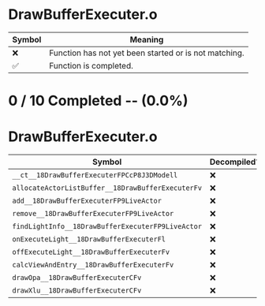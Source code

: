 # DrawBufferExecuter.o
| Symbol | Meaning 
| ------------- | ------------- 
| :x: | Function has not yet been started or is not matching. 
| :white_check_mark: | Function is completed. 


# 0 / 10 Completed -- (0.0%)
# DrawBufferExecuter.o
| Symbol | Decompiled? |
| ------------- | ------------- |
| `__ct__18DrawBufferExecuterFPCcP8J3DModell` | :x: |
| `allocateActorListBuffer__18DrawBufferExecuterFv` | :x: |
| `add__18DrawBufferExecuterFP9LiveActor` | :x: |
| `remove__18DrawBufferExecuterFP9LiveActor` | :x: |
| `findLightInfo__18DrawBufferExecuterFP9LiveActor` | :x: |
| `onExecuteLight__18DrawBufferExecuterFl` | :x: |
| `offExecuteLight__18DrawBufferExecuterFv` | :x: |
| `calcViewAndEntry__18DrawBufferExecuterFv` | :x: |
| `drawOpa__18DrawBufferExecuterCFv` | :x: |
| `drawXlu__18DrawBufferExecuterCFv` | :x: |

